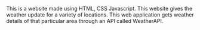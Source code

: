 This is a website made using HTML, CSS Javascript. This website gives the weather update for a variety of locations. This web application gets weather details of that particular area through an API called WeatherAPI.
